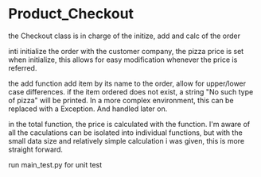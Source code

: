 # Product_Checkout
the Checkout class is in charge of the initize, add and calc of the order

inti initialize the order with the customer company, the pizza price is set when initialize, this allows for easy modification whenever the price is referred.

the add function add item by its name to the order, allow for upper/lower case differences.
if the item ordered does not exist, a string "No such type of pizza" will be printed. In a more complex environment, this can be replaced with a Exception. And handled later on.

in the total function, the price is calculated with the function. I'm aware of all the caculations can be isolated into individual functions, but with the small data size and relatively simple calculation i was given, this is more straight forward.

run main_test.py for unit test
